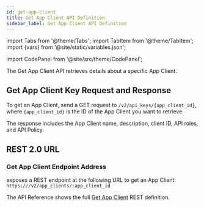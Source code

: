 ```yaml
---
id: get-app-client
title: Get App Client API Definition
sidebar_label: Get App Client API Definition
---
```


import Tabs from '@theme/Tabs';
import TabItem from '@theme/TabItem';
import {vars} from '@site/static/variables.json';

import CodePanel from '@site/src/theme/CodePanel';


The Get App Client API retrieves details about a specific App Client.

## Get App Client Key Request and Response

To get an App Client, send a GET request to `/v2/api_keys/{app_client_id}`, where
`{app_client_id}` is the ID of the App Client you want to retrieve.

The response includes the App Client name, description, client ID, API roles, 
and API Policy.

## REST 2.0 URL

### Get App Client Endpoint Address

<Config v="names.product"/> exposes a REST endpoint at the following URL
to get an App Client:
<code>https://<Config v="domains.rest.indexing"/>/v2/app_clients/:app_client_id</code>

The API Reference shows the full [Get App Client](/docs/rest-api/get-app-client) REST definition.
